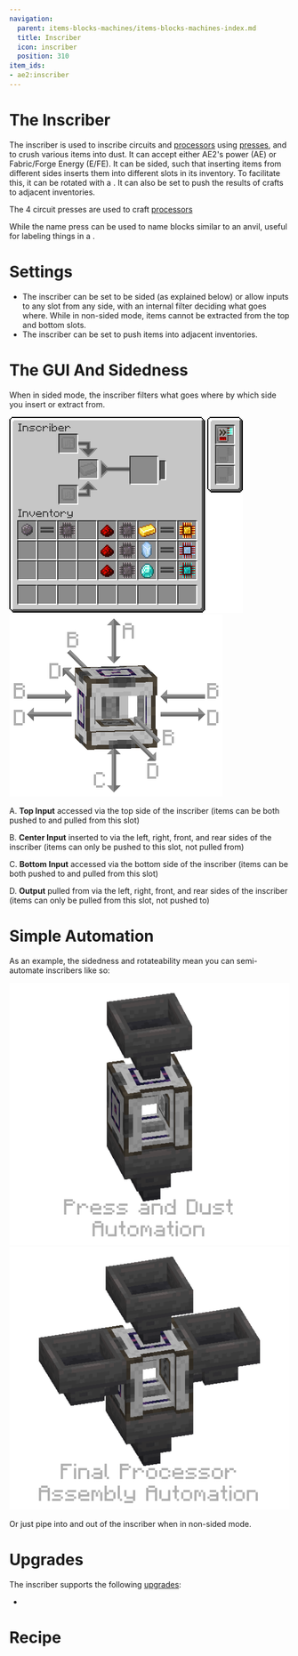 ```yaml
---
navigation:
  parent: items-blocks-machines/items-blocks-machines-index.md
  title: Inscriber
  icon: inscriber
  position: 310
item_ids:
- ae2:inscriber
---
```

# The Inscriber

<BlockImage id="inscriber" scale="8" />

The inscriber is used to inscribe circuits and [processors](processors.md) using [presses](presses.md), and to crush various items into dust.
It can accept either AE2's power (AE) or Fabric/Forge Energy (E/FE). It can be sided, such that inserting items from different sides
inserts them into different slots in its inventory. To facilitate this, it can be rotated with a <ItemLink id="certus_quartz_wrench" />. 
It can also be set to push the results of crafts to adjacent inventories.

The 4 circuit presses are used to craft [processors](processors.md)

<Row>
<ItemImage id="silicon_press" scale="4" /><ItemImage id="logic_processor_press" scale="4" />
<ItemImage id="calculation_processor_press" scale="4" /><ItemImage id="engineering_processor_press" scale="4" />
</Row>

While the name press can be used to name blocks similar to an anvil, useful for labeling things in a <ItemLink id="pattern_access_terminal" />.

<ItemImage id="name_press" scale="4" />

# Settings

- The inscriber can be set to be sided (as explained below) or allow inputs to any slot from any side, with an internal filter deciding
what goes where. While in non-sided mode, items cannot be extracted from the top and bottom slots.
- The inscriber can be set to push items into adjacent inventories.

# The GUI And Sidedness

When in sided mode, the inscriber filters what goes where by which side you insert or extract from.

![Inscriber GUI](../assets/diagrams/inscriber_gui.png) ![Inscriber Sides](../assets/diagrams/inscriber_sides.png)

A. **Top Input** accessed via the top side of the inscriber (items can be both pushed to and pulled from this slot)

B. **Center Input** inserted to via the left, right, front, and rear sides of the inscriber (items can only be pushed to this slot, not pulled from)

C. **Bottom Input** accessed via the bottom side of the inscriber (items can be both pushed to and pulled from this slot)

D. **Output** pulled from via the left, right, front, and rear sides of the inscriber (items can only be pulled from this slot, not pushed to)

# Simple Automation

As an example, the sidedness and rotateability mean you can semi-automate inscribers like so:

![Press and Dust Automation](../assets/assemblies/inscriber_hopper_1.png) ![Final Processor Assembly Automation](../assets/assemblies/inscriber_hopper_2.png)

Or just pipe into and out of the inscriber when in non-sided mode.

# Upgrades

The inscriber supports the following [upgrades](upgrade_cards.md):

- <ItemLink id="speed_card" />

# Recipe

<RecipeFor id="inscriber" />
